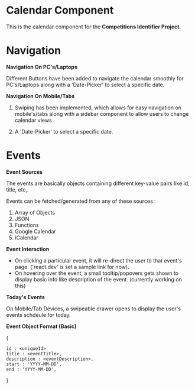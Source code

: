 # Calendar Component

This is the calendar component for the **Competitions Identifier Project**.

# Navigation 

**Navigation On PC's/Laptops**

Different Buttons have been added to navigate the calendar smoothly for PC's/Laptops along with a 'Date-Picker' to select a specific date.

**Navigation On Mobile/Tabs**

1. Swiping has been implemented, which allows for easy navigation on mobile's/tabs along with a sidebar component to allow users to change calendar views 

2. A 'Date-Picker' to select a specific date.

# Events

**Event Sources**

The events are basically objects containing different key-value pairs like id, title, etc,.

Events can be fetched/generated from any of these sources :
1. Array of Objects
2. JSON
3. Functions
4. Google Calendar
5. iCalendar

**Event Interaction**

- On clicking a particular event, it will re-direct the user to that event's page. ('react.dev' is set a sample link for now).
- On hovering over the event, a small tooltip/popovers gets shown to display basic info like description of the event. (currently working on this)

**Today's Events**

On Mobile/Tab Devices, a swipeable drawer opens to display the user's events schdeule for today.

**Event Object Format (Basic)**

{   

    id : <uniqueId>
    title : <eventTitle>,
    description : <eventDescription>,
    start : 'YYYY-MM-DD',
    end : 'YYYY-MM-DD',
    
}




